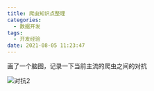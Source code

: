 ```yaml
---
title: 爬虫知识点整理
categories:
  - 数据开发
tags:
  - 开发经验
date: 2021-08-05 11:23:47
---
```


画了一个脑图，记录一下当前主流的爬虫之间的对抗

![对抗2](https://gitee.com/zhouyuanmin/images/raw/master/imgs/20210805150956.png)